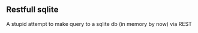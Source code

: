 Restfull sqlite
---------------

A stupid attempt to make query to a sqlite db (in memory by now) via REST
